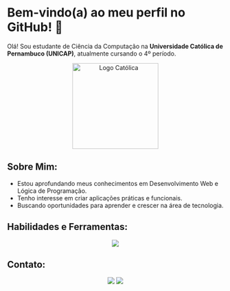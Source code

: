 # Bem-vindo(a) ao meu perfil no GitHub! 👋

Olá! Sou estudante de Ciência da Computação na **Universidade Católica de Pernambuco (UNICAP)**, atualmente cursando o 4º período.

<div align="center">
  <img src="https://github.com/user-attachments/assets/be3d648b-7fb5-47ab-b11e-4cf30af419e7" alt="Logo Católica" width="200"/>
</div>

## Sobre Mim:
-  Estou aprofundando meus conhecimentos em Desenvolvimento Web e Lógica de Programação.
-  Tenho interesse em criar aplicações práticas e funcionais.
-  Buscando oportunidades para aprender e crescer na área de tecnologia.



## Habilidades e Ferramentas:
<p align="center">
  <a href="https://skillicons.dev">
    <img src="https://skillicons.dev/icons?i=html,css,java,python" />
  </a>
</p>

## Contato:
<p align="center">
  <a href = "mailto:felipeassisfsantos@gmail.com"><img src="https://img.shields.io/badge/Gmail-D14836?style=for-the-badge&logo=gmail&logoColor=white" target="_blank"></a>
  <a href="https://www.linkedin.com/in/felipe-assiss/" target="_blank"><img src="https://img.shields.io/badge/LinkedIn-0077B5?style=for-the-badge&logo=linkedin&logoColor=white" target="_blank"></a> 
</p>
